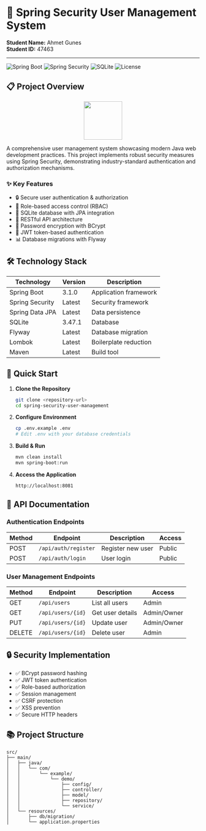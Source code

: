 # 🔐 Spring Security User Management System

**Student Name:** Ahmet Gunes  
**Student ID:** 47463

---

![Spring Boot](https://img.shields.io/badge/Spring%20Boot-3.1.0-brightgreen.svg)
![Spring Security](https://img.shields.io/badge/Spring%20Security-Latest-green.svg)
![SQLite](https://img.shields.io/badge/SQLite-3.47.1-blue.svg)
![License](https://img.shields.io/badge/License-MIT-yellow.svg)

## 📋 Project Overview

<div align="center">
  <img src="https://raw.githubusercontent.com/spring-projects/spring-framework/main/framework-docs/src/docs/spring-framework.png" width="100" height="100">
</div>

A comprehensive user management system showcasing modern Java web development practices. This project implements robust security measures using Spring Security, demonstrating industry-standard authentication and authorization mechanisms.

### ✨ Key Features

- 🔒 Secure user authentication & authorization
- 👥 Role-based access control (RBAC)
- 💾 SQLite database with JPA integration
- 🔄 RESTful API architecture
- 🔑 Password encryption with BCrypt
- 🎫 JWT token-based authentication
- 📊 Database migrations with Flyway

## 🛠️ Technology Stack

| Technology | Version | Description |
|------------|---------|-------------|
| Spring Boot | 3.1.0 | Application framework |
| Spring Security | Latest | Security framework |
| Spring Data JPA | Latest | Data persistence |
| SQLite | 3.47.1 | Database |
| Flyway | Latest | Database migration |
| Lombok | Latest | Boilerplate reduction |
| Maven | Latest | Build tool |

## 🚀 Quick Start

1. **Clone the Repository**
   ```bash
   git clone <repository-url>
   cd spring-security-user-management
   ```

2. **Configure Environment**
   ```bash
   cp .env.example .env
   # Edit .env with your database credentials
   ```

3. **Build & Run**
   ```bash
   mvn clean install
   mvn spring-boot:run
   ```

4. **Access the Application**
   ```
   http://localhost:8081
   ```

## 📝 API Documentation

### Authentication Endpoints

| Method | Endpoint | Description | Access |
|--------|----------|-------------|--------|
| POST | `/api/auth/register` | Register new user | Public |
| POST | `/api/auth/login` | User login | Public |

### User Management Endpoints

| Method | Endpoint | Description | Access |
|--------|----------|-------------|--------|
| GET | `/api/users` | List all users | Admin |
| GET | `/api/users/{id}` | Get user details | Admin/Owner |
| PUT | `/api/users/{id}` | Update user | Admin/Owner |
| DELETE | `/api/users/{id}` | Delete user | Admin |

## 🔒 Security Implementation

- ✅ BCrypt password hashing
- ✅ JWT token authentication
- ✅ Role-based authorization
- ✅ Session management
- ✅ CSRF protection
- ✅ XSS prevention
- ✅ Secure HTTP headers

## 📚 Project Structure

```
src/
├── main/
│   ├── java/
│   │   └── com/
│   │       └── example/
│   │           └── demo/
│   │               ├── config/
│   │               ├── controller/
│   │               ├── model/
│   │               ├── repository/
│   │               └── service/
│   └── resources/
│       ├── db/migration/
│       └── application.properties
